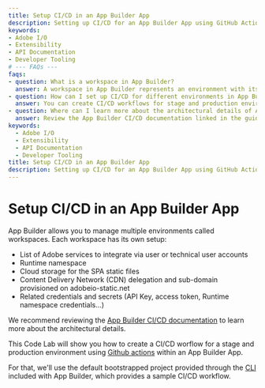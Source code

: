 ```yaml
---
title: Setup CI/CD in an App Builder App
description: Setting up CI/CD for an App Builder App using GitHub Actions.
keywords:
- Adobe I/O
- Extensibility
- API Documentation
- Developer Tooling
# --- FAQs ---
faqs:
- question: What is a workspace in App Builder?
  answer: A workspace in App Builder represents an environment with its own Adobe service integrations, runtime namespace, cloud storage, CDN settings, and related credentials.
- question: How can I set up CI/CD for different environments in App Builder?
  answer: You can create CI/CD workflows for stage and production environments using GitHub Actions, leveraging the default bootstrapped project from the App Builder CLI.
- question: Where can I learn more about the architectural details of App Builder CI/CD?
  answer: Review the App Builder CI/CD documentation linked in the guide to understand the architecture and deployment process comprehensively.
keywords:
  - Adobe I/O
  - Extensibility
  - API Documentation
  - Developer Tooling
title: Setup CI/CD in an App Builder App
description: Setting up CI/CD for an App Builder App using GitHub Actions.
---
```

# Setup CI/CD in an App Builder App

App Builder allows you to manage multiple environments called workspaces. Each workspace has its own setup: 

* List of Adobe services to integrate via user or technical user accounts
* Runtime namespace
* Cloud storage for the SPA static files
* Content Delivery Network (CDN) delegation and sub-domain provisioned on adobeio-static.net
* Related credentials and secrets (API Key, access token, Runtime namespace credentials...)

We recommend reviewing the [App Builder CI/CD documentation](../../guides/app_builder_guides/deployment/cicd-for-app-builder-apps.md) to learn more about the architectural details.

This Code Lab will show you how to create a CI/CD worflow for a stage and production environment using [Github actions](https://github.com/features/actions) within an App Builder App.   

For that, we'll use the default bootstrapped project provided through the [CLI](https://github.com/adobe/aio-cli) included with App Builder, which provides a sample CI/CD workflow.  
